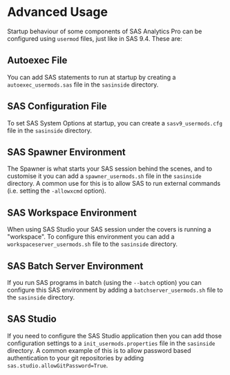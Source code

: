 # Advanced Usage

Startup behaviour of some components of SAS Analytics Pro can be configured using `usermod` files, just like in SAS 9.4.  These are:

## Autoexec File
You can add SAS statements to run at startup by creating a `autoexec_usermods.sas` file in the `sasinside` directory.

## SAS Configuration File
To set SAS System Options at startup, you can create a `sasv9_usermods.cfg` file in the `sasinside` directory.

## SAS Spawner Environment
The Spawner is what starts your SAS session behind the scenes, and to customise it you can add a `spawner_usermods.sh` file in the `sasinside` directory. A common use for this is to allow SAS to run external commands (i.e. setting the `-allowxcmd` option).

## SAS Workspace Environment
When using SAS Studio your SAS session under the covers is running a "workspace".  To configure this environment you can add a `workspaceserver_usermods.sh` file to the `sasinside` directory.

## SAS Batch Server Environment
If you run SAS programs in batch (using the `--batch` option) you can configure this SAS environment by adding a `batchserver_usermods.sh` file to the `sasinside` directory.

## SAS Studio
If you need to configure the SAS Studio application then you can add those configuration settings to a `init_usermods.properties` file in the `sasinside` directory.  A common example of this is to allow password based authentication to your git repositories by adding `sas.studio.allowGitPassword=True`.